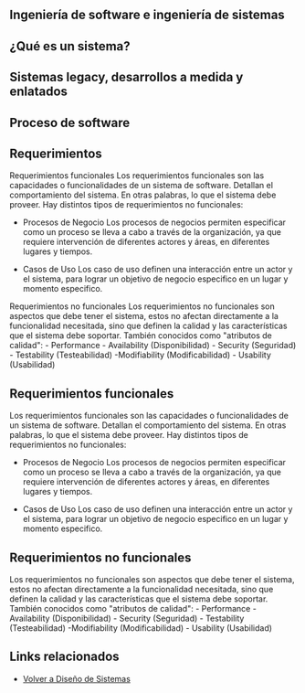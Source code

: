 Ingeniería de software e ingeniería de sistemas
-----------------------------------------------

¿Qué es un sistema?
-------------------

Sistemas legacy, desarrollos a medida y enlatados
-------------------------------------------------

Proceso de software
-------------------

Requerimientos
--------------

Requerimientos funcionales Los requerimientos funcionales son las capacidades o funcionalidades de un sistema de software. Detallan el comportamiento del sistema. En otras palabras, lo que el sistema debe proveer. Hay distintos tipos de requerimientos no funcionales:

- Procesos de Negocio Los procesos de negocios permiten especificar como un proceso se lleva a cabo a través de la organización, ya que requiere intervención de diferentes actores y áreas, en diferentes lugares y tiempos.

- Casos de Uso Los caso de uso definen una interacción entre un actor y el sistema, para lograr un objetivo de negocio especifico en un lugar y momento especifico.

Requerimientos no funcionales Los requerimientos no funcionales son aspectos que debe tener el sistema, estos no afectan directamente a la funcionalidad necesitada, sino que definen la calidad y las características que el sistema debe soportar. También conocidos como "atributos de calidad": - Performance - Availability (Disponibilidad) - Security (Seguridad) - Testability (Testeabilidad) -Modifiability (Modificabilidad) - Usability (Usabilidad)

Requerimientos funcionales
--------------------------

Los requerimientos funcionales son las capacidades o funcionalidades de un sistema de software. Detallan el comportamiento del sistema. En otras palabras, lo que el sistema debe proveer. Hay distintos tipos de requerimientos no funcionales:

- Procesos de Negocio Los procesos de negocios permiten especificar como un proceso se lleva a cabo a través de la organización, ya que requiere intervención de diferentes actores y áreas, en diferentes lugares y tiempos.

- Casos de Uso Los caso de uso definen una interacción entre un actor y el sistema, para lograr un objetivo de negocio especifico en un lugar y momento especifico.

Requerimientos no funcionales
-----------------------------

Los requerimientos no funcionales son aspectos que debe tener el sistema, estos no afectan directamente a la funcionalidad necesitada, sino que definen la calidad y las características que el sistema debe soportar. También conocidos como "atributos de calidad": - Performance - Availability (Disponibilidad) - Security (Seguridad) - Testability (Testeabilidad) -Modifiability (Modificabilidad) - Usability (Usabilidad)

Links relacionados
------------------

-   [Volver a Diseño de Sistemas](design-temario.html)

